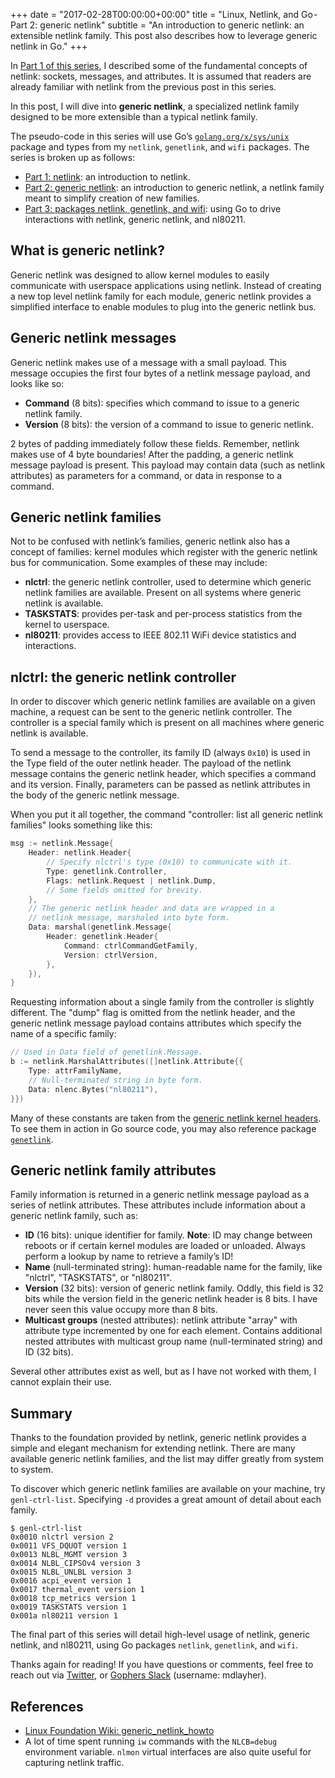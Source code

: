 +++
date = "2017-02-28T00:00:00+00:00"
title = "Linux, Netlink, and Go - Part 2: generic netlink"
subtitle = "An introduction to generic netlink: an extensible netlink family. This post also describes how to leverage generic netlink in Go."
+++

In [Part 1 of this series](./linux-netlink-and-go-part-1-netlink.md), I
described some of the fundamental concepts of netlink: sockets, messages, and
attributes. It is assumed that readers are already familiar with netlink from
the previous post in this series.

In this post, I will dive into **generic netlink**, a specialized netlink family
designed to be more extensible than a typical netlink family.

The pseudo-code in this series will use Go’s [`golang.org/x/sys/unix`](https://godoc.org/golang.org/x/sys/unix)
package and types from my `netlink`, `genetlink`, and `wifi` packages. The
series is broken up as follows:

- [Part 1: netlink](./linux-netlink-and-go-part-1-netlink.md): an introduction
  to netlink.
- [Part 2: generic netlink](.): an introduction to generic netlink, a netlink
  family meant to simplify creation of new families.
- [Part 3: packages netlink, genetlink, and wifi](../linux-netlink-and-go-part-3-packages-netlink-genetlink-and-wifi):
  using Go to drive interactions with netlink, generic netlink, and nl80211.

## What is generic netlink?

Generic netlink was designed to allow kernel modules to easily communicate
with userspace applications using netlink. Instead of creating a new top level
netlink family for each module, generic netlink provides a simplified interface
to enable modules to plug into the generic netlink bus.

## Generic netlink messages

Generic netlink makes use of a message with a small payload. This message
occupies the first four bytes of a netlink message payload, and looks like so:

- **Command** (8 bits): specifies which command to issue to a generic netlink
  family.
- **Version** (8 bits): the version of a command to issue to generic netlink.

2 bytes of padding immediately follow these fields. Remember, netlink makes use
of 4 byte boundaries! After the padding, a generic netlink message payload is
present. This payload may contain data (such as netlink attributes) as
parameters for a command, or data in response to a command.

## Generic netlink families

Not to be confused with netlink’s families, generic netlink also has a concept
of families: kernel modules which register with the generic netlink bus for
communication. Some examples of these may include:

- **nlctrl**: the generic netlink controller, used to determine which generic
  netlink families are available. Present on all systems where generic netlink
  is available.
- **TASKSTATS**: provides per-task and per-process statistics from the kernel
  to userspace.
- **nl80211**: provides access to IEEE 802.11 WiFi device statistics and
  interactions.

## nlctrl: the generic netlink controller

In order to discover which generic netlink families are available on a given
machine, a request can be sent to the generic netlink controller. The controller
is a special family which is present on all machines where generic netlink
is available.

To send a message to the controller, its family ID (always `0x10`) is used in
the Type field of the outer netlink header. The payload of the netlink message
contains the generic netlink header, which specifies a command and its version.
Finally, parameters can be passed as netlink attributes in the body of the
generic netlink message.

When you put it all together, the command "controller: list all generic netlink
families" looks something like this:

```go
msg := netlink.Message{
    Header: netlink.Header{
        // Specify nlctrl's type (0x10) to communicate with it.
        Type: genetlink.Controller,
        Flags: netlink.Request | netlink.Dump,
        // Some fields omitted for brevity.
    },
    // The generic netlink header and data are wrapped in a
    // netlink message, marshaled into byte form.
    Data: marshal(genetlink.Message{
        Header: genetlink.Header{
            Command: ctrlCommandGetFamily,
            Version: ctrlVersion,
        },
    }),
}
```

Requesting information about a single family from the controller is slightly
different. The "dump" flag is omitted from the netlink header, and the generic
netlink message payload contains attributes which specify the name of a
specific family:

```go
// Used in Data field of genetlink.Message.
b := netlink.MarshalAttributes([]netlink.Attribute{{
    Type: attrFamilyName,
    // Null-terminated string in byte form.
    Data: nlenc.Bytes("nl80211"),
}})
```

Many of these constants are taken from the [generic netlink kernel headers](https://elixir.bootlin.com/linux/v5.0.8/source/include/linux/genetlink.h).
To see them in action in Go source code, you may also reference
package [`genetlink`](https://github.com/mdlayher/netlink/tree/master/genetlink).

## Generic netlink family attributes

Family information is returned in a generic netlink message payload as a series
of netlink attributes. These attributes include information about a generic
netlink family, such as:

- **ID** (16 bits): unique identifier for family. **Note**: ID may change between
  reboots or if certain kernel modules are loaded or unloaded. Always perform a
  lookup by name to retrieve a family’s ID!
- **Name** (null-terminated string): human-readable name for the family, like
  "nlctrl", "TASKSTATS", or "nl80211".
- **Version** (32 bits): version of generic netlink family. Oddly, this field is
  32 bits while the version field in the generic netlink header is 8 bits. I
  have never seen this value occupy more than 8 bits.
- **Multicast groups** (nested attributes): netlink attribute "array" with
  attribute type incremented by one for each element. Contains additional nested
  attributes with multicast group name (null-terminated string) and ID (32 bits).

Several other attributes exist as well, but as I have not worked with them, I
cannot explain their use.

## Summary

Thanks to the foundation provided by netlink, generic netlink provides a simple
and elegant mechanism for extending netlink. There are many available generic
netlink families, and the list may differ greatly from system to system.

To discover which generic netlink families are available on your machine, try
`genl-ctrl-list`. Specifying `-d` provides a great amount of detail about
each family.

```plaintext
$ genl-ctrl-list
0x0010 nlctrl version 2
0x0011 VFS_DQUOT version 1
0x0013 NLBL_MGMT version 3
0x0014 NLBL_CIPSOv4 version 3
0x0015 NLBL_UNLBL version 3
0x0016 acpi_event version 1
0x0017 thermal_event version 1
0x0018 tcp_metrics version 1
0x0019 TASKSTATS version 1
0x001a nl80211 version 1
```

The final part of this series will detail high-level usage of netlink, generic
netlink, and nl80211, using Go packages `netlink`, `genetlink`, and `wifi`.

Thanks again for reading! If you have questions or comments, feel free to
reach out via [Twitter](https://twitter.com/mdlayher), or [Gophers Slack](https://invite.slack.golangbridge.org/)
(username: mdlayher).

## References

- [Linux Foundation Wiki: generic_netlink_howto](https://wiki.linuxfoundation.org/networking/generic_netlink_howto)
- A lot of time spent running `iw` commands with the `NLCB=debug` environment
  variable. `nlmon` virtual interfaces are also quite useful for capturing
  netlink traffic.
